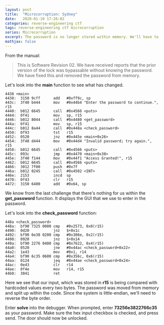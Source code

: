 ```yaml
---
layout: post
title:  "Microcorruption: Sydney"
date:   2020-01-10 17:26:02
categories: reverse-engineering ctf
tags: reverse-engineering ctf microcorruption
series: Microcorruption
excerpt: The password is no longer stored within memory. We'll have to find another way in.
mathjax: false
---
```


From the manual:

> This is Software Revision 02. We have received reports that the prior version of the lock was bypassable without knowing the password. We have fixed this and removed the password from memory.

Let's look into the **main** function to see what has changed.

```
4438 <main>
4438:  3150 9cff      add	#0xff9c, sp
443c:  3f40 b444      mov	#0x44b4 "Enter the password to continue.", r15
4440:  b012 6645      call	#0x4566 <puts>
4444:  0f41           mov	sp, r15
4446:  b012 8044      call	#0x4480 <get_password>
444a:  0f41           mov	sp, r15
444c:  b012 8a44      call	#0x448a <check_password>
4450:  0f93           tst	r15
4452:  0520           jnz	#0x445e <main+0x26>
4454:  3f40 d444      mov	#0x44d4 "Invalid password; try again.", r15
4458:  b012 6645      call	#0x4566 <puts>
445c:  093c           jmp	#0x4470 <main+0x38>
445e:  3f40 f144      mov	#0x44f1 "Access Granted!", r15
4462:  b012 6645      call	#0x4566 <puts>
4466:  3012 7f00      push	#0x7f
446a:  b012 0245      call	#0x4502 <INT>
446e:  2153           incd	sp
4470:  0f43           clr	r15
4472:  3150 6400      add	#0x64, sp
```

We know from the last challenge that there's nothing for us within the **get_password** function. It displays the GUI that we use to enter in the password.

Let's look into the **check_password** function:

```
448a <check_password>
448a:  bf90 7325 0000 cmp	#0x2573, 0x0(r15)
4490:  0d20           jnz	$+0x1c
4492:  bf90 6e38 0200 cmp	#0x386e, 0x2(r15)
4498:  0920           jnz	$+0x14
449a:  bf90 2276 0400 cmp	#0x7622, 0x4(r15)
44a0:  0520           jne	#0x44ac <check_password+0x22>
44a2:  1e43           mov	#0x1, r14
44a4:  bf90 6c35 0600 cmp	#0x356c, 0x6(r15)
44aa:  0124           jeq	#0x44ae <check_password+0x24>
44ac:  0e43           clr	r14
44ae:  0f4e           mov	r14, r15
44b0:  3041           ret
```

Here we see that our input, which was stored in **r15** is being compared with hardcoded values every two bytes. The password was moved from memory and split up within the code.  Since the system is little-endian, we'll need to reverse the byte order.  

Enter **solve** into the debugger. When prompted, enter **73256e3822766c35** as your password. Make sure the hex input checkbox is checked, and press send. The door should now be unlocked.